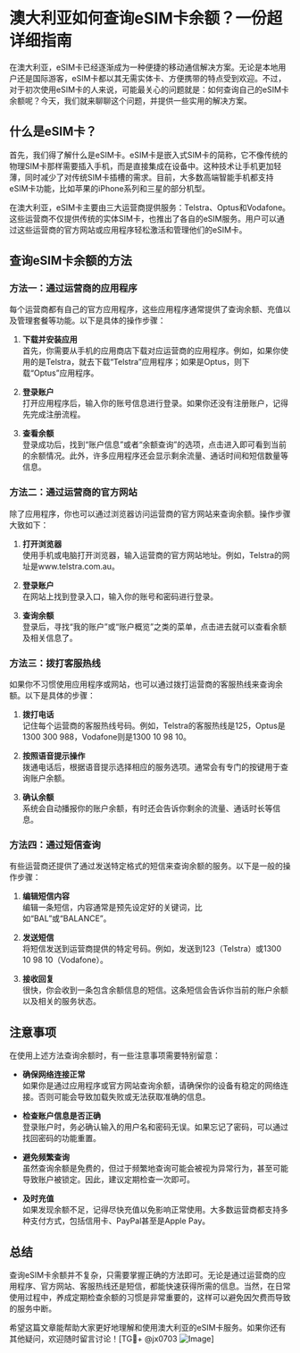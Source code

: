 # 澳大利亚如何查询eSIM卡余额？一份超详细指南

在澳大利亚，eSIM卡已经逐渐成为一种便捷的移动通信解决方案。无论是本地用户还是国际游客，eSIM卡都以其无需实体卡、方便携带的特点受到欢迎。不过，对于初次使用eSIM卡的人来说，可能最关心的问题就是：如何查询自己的eSIM卡余额呢？今天，我们就来聊聊这个问题，并提供一些实用的解决方案。

## 什么是eSIM卡？

首先，我们得了解什么是eSIM卡。eSIM卡是嵌入式SIM卡的简称，它不像传统的物理SIM卡那样需要插入手机，而是直接集成在设备中。这种技术让手机更加轻薄，同时减少了对传统SIM卡插槽的需求。目前，大多数高端智能手机都支持eSIM卡功能，比如苹果的iPhone系列和三星的部分机型。

在澳大利亚，eSIM卡主要由三大运营商提供服务：Telstra、Optus和Vodafone。这些运营商不仅提供传统的实体SIM卡，也推出了各自的eSIM服务。用户可以通过这些运营商的官方网站或应用程序轻松激活和管理他们的eSIM卡。

## 查询eSIM卡余额的方法

### 方法一：通过运营商的应用程序

每个运营商都有自己的官方应用程序，这些应用程序通常提供了查询余额、充值以及管理套餐等功能。以下是具体的操作步骤：

1. **下载并安装应用**  
   首先，你需要从手机的应用商店下载对应运营商的应用程序。例如，如果你使用的是Telstra，就去下载“Telstra”应用程序；如果是Optus，则下载“Optus”应用程序。

2. **登录账户**  
   打开应用程序后，输入你的账号信息进行登录。如果你还没有注册账户，记得先完成注册流程。

3. **查看余额**  
   登录成功后，找到“账户信息”或者“余额查询”的选项，点击进入即可看到当前的余额情况。此外，许多应用程序还会显示剩余流量、通话时间和短信数量等信息。

### 方法二：通过运营商的官方网站

除了应用程序，你也可以通过浏览器访问运营商的官方网站来查询余额。操作步骤大致如下：

1. **打开浏览器**  
   使用手机或电脑打开浏览器，输入运营商的官方网站地址。例如，Telstra的网址是www.telstra.com.au。

2. **登录账户**  
   在网站上找到登录入口，输入你的账号和密码进行登录。

3. **查询余额**  
   登录后，寻找“我的账户”或“账户概览”之类的菜单，点击进去就可以查看余额及相关信息了。

### 方法三：拨打客服热线

如果你不习惯使用应用程序或网站，也可以通过拨打运营商的客服热线来查询余额。以下是具体的步骤：

1. **拨打电话**  
   记住每个运营商的客服热线号码。例如，Telstra的客服热线是125，Optus是1300 300 988，Vodafone则是1300 10 98 10。

2. **按照语音提示操作**  
   拨通电话后，根据语音提示选择相应的服务选项。通常会有专门的按键用于查询账户余额。

3. **确认余额**  
   系统会自动播报你的账户余额，有时还会告诉你剩余的流量、通话时长等信息。

### 方法四：通过短信查询

有些运营商还提供了通过发送特定格式的短信来查询余额的服务。以下是一般的操作步骤：

1. **编辑短信内容**  
   编辑一条短信，内容通常是预先设定好的关键词，比如“BAL”或“BALANCE”。

2. **发送短信**  
   将短信发送到运营商提供的特定号码。例如，发送到123（Telstra）或1300 10 98 10（Vodafone）。

3. **接收回复**  
   很快，你会收到一条包含余额信息的短信。这条短信会告诉你当前的账户余额以及相关的服务状态。

## 注意事项

在使用上述方法查询余额时，有一些注意事项需要特别留意：

- **确保网络连接正常**  
  如果你是通过应用程序或官方网站查询余额，请确保你的设备有稳定的网络连接。否则可能会导致加载失败或无法获取准确的信息。

- **检查账户信息是否正确**  
  登录账户时，务必确认输入的用户名和密码无误。如果忘记了密码，可以通过找回密码的功能重置。

- **避免频繁查询**  
  虽然查询余额是免费的，但过于频繁地查询可能会被视为异常行为，甚至可能导致账户被锁定。因此，建议定期检查一次即可。

- **及时充值**  
  如果发现余额不足，记得尽快充值以免影响正常使用。大多数运营商都支持多种支付方式，包括信用卡、PayPal甚至是Apple Pay。

## 总结

查询eSIM卡余额并不复杂，只需要掌握正确的方法即可。无论是通过运营商的应用程序、官方网站、客服热线还是短信，都能快速获得所需的信息。当然，在日常使用过程中，养成定期检查余额的习惯是非常重要的，这样可以避免因欠费而导致的服务中断。

希望这篇文章能帮助大家更好地理解和使用澳大利亚的eSIM卡服务。如果你还有其他疑问，欢迎随时留言讨论！[TG💪+ @jx0703 ![Image](https://github.com/user-attachments/assets/dbca1d08-cadb-493c-b0ec-ad6f7a83f270)]
